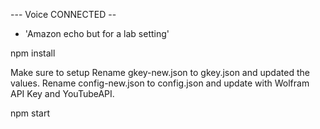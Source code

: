 --- Voice CONNECTED --

* 'Amazon echo but for a lab setting'

npm install

Make sure to setup
Rename gkey-new.json to gkey.json and updated the values.
Rename config-new.json to config.json and update with Wolfram API Key and YouTubeAPI.

npm start

